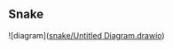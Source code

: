 ## Snake

![diagram]([snake/Untitled Diagram.drawio](https://github.com/banananabusiness/project/blob/89714a4ad2c5b8aed0ee5f1ee4a247ebaa4bb656/snake/Untitled%20Diagram.drawio))
